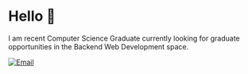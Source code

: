 # Hello 👋

I am recent Computer Science Graduate currently looking for graduate opportunities in the Backend Web Development space.

[![Email](https://img.shields.io/badge/Email-Contact-red?style=for-the-badge&logo=gmail)](mailto:ljllacuna5@gmail.com)
